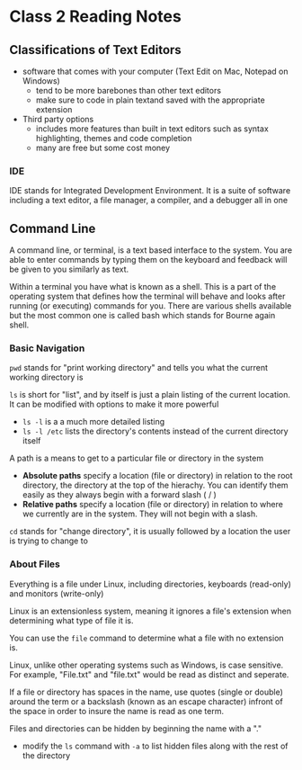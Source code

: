 # Class 2 Reading Notes

## Classifications of Text Editors

- software that comes with your computer (Text Edit on Mac, Notepad on Windows)
  - tend to be more barebones than other text editors
  - make sure to code in plain textand saved with the appropriate extension
- Third party options
  - includes more features than built in text editors such as syntax highlighting, themes and code completion
  - many are free but some cost money

### IDE

IDE stands for Integrated Development Environment. It is a suite of software including a text editor, a file manager, a compiler, and a debugger all in one

## Command Line

A command line, or terminal, is a text based interface to the system. You are able to enter commands by typing them on the keyboard and feedback will be given to you similarly as text.

Within a terminal you have what is known as a shell. This is a part of the operating system that defines how the terminal will behave and looks after running (or executing) commands for you. There are various shells available but the most common one is called bash which stands for Bourne again shell.

### Basic Navigation

`pwd` stands for "print working directory" and tells you what the current working directory is

`ls` is short for "list", and by itself is just a plain listing of the current location. It can be modified with options to make it more powerful

- `ls -l` is a a much more detailed listing
- `ls -l /etc` lists the directory's contents instead of the current directory itself

A path is a means to get to a particular file or directory in the system

- **Absolute paths** specify a location (file or directory) in relation to the root directory, the directory at the top of the hierachy. You can identify them easily as they always begin with a forward slash ( / )
- **Relative paths** specify a location (file or directory) in relation to where we currently are in the system. They will not begin with a slash.

`cd` stands for "change directory", it is usually followed by a location the user is trying to change to

### About Files

Everything is a file under Linux, including directories, keyboards (read-only) and monitors (write-only)

Linux is an extensionless system, meaning it ignores a file's extension when determining what type of file it is.

You can use the `file` command to determine what a file with no extension is.

Linux, unlike other operating systems such as Windows, is case sensitive. For example, "File.txt" and "file.txt" would be read as distinct and seperate.

If a file or directory has spaces in the name, use quotes (single or double) around the term or a backslash (known as an escape character) infront of the space in order to insure the name is read as one term.

Files and directories can be hidden by beginning the name with a "."

- modify the `ls` command with `-a` to list hidden files along with the rest of the directory
